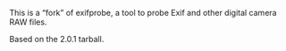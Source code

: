 
This is a “fork” of exifprobe, a tool to probe Exif and other digital camera RAW files.

Based on the 2.0.1 tarball.

